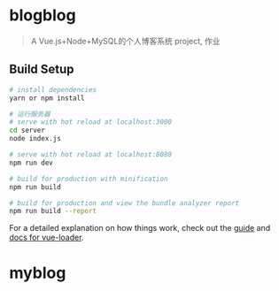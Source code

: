 # blogblog

> A Vue.js+Node+MySQL的个人博客系统 project, 作业

## Build Setup

``` bash
# install dependencies
yarn or npm install

# 运行服务器
# serve with hot reload at localhost:3000
cd server
node index.js

# serve with hot reload at localhost:8080
npm run dev

# build for production with minification
npm run build

# build for production and view the bundle analyzer report
npm run build --report
```

For a detailed explanation on how things work, check out the [guide](http://vuejs-templates.github.io/webpack/) and [docs for vue-loader](http://vuejs.github.io/vue-loader).
# myblog

